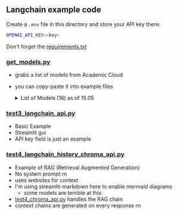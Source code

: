 ## Langchain example code

Create a `.env` file in this directory and store your API key there:
```bash
OPENAI_API_KEY=<key>
```

Don't forget the [requirements.txt](requirements.txt)

### [get_models.py](get_models.py)
- grabs a list of models from Academic Cloud
- you can copy-paste it into example files
    <details>
    <summary>List of Models (16) as of 15.05</summary>


    ```
    codestral-22b
    deepseek-r1
    deepseek-r1-distill-llama-70b
    gemma-3-27b-it
    internvl2.5-8b
    llama-3.1-sauerkrautlm-70b-instruct
    llama-3.3-70b-instruct
    llama-4-scout-17b-16e-instruct
    meta-llama-3.1-8b-instruct
    meta-llama-3.1-8b-rag
    mistral-large-instruct
    qwen2.5-coder-32b-instruct
    qwen2.5-vl-72b-instruct
    qwen3-235b-a22b
    qwen3-32b
    qwq-32b
    ```
    </details>

### [test3_langchain_api.py](test3_langchain_api.py)
- Basic Example
- Streamlit gui
- API key field is just an example


### [test4_langchain_history_chroma_api.py](test4_langchain_history_chroma_api.py)
- Example of RAG (Retrieval Augmented Generation)
- No system prompt rn
- uses websites for context
- I'm using streamlit-markdown here to enable mermaid diagrams
    - some models are terrible at this
- [test4_chroma_api.py](test4_chroma_api.py) handles the RAG chain
- context chains are generated on every response rn

